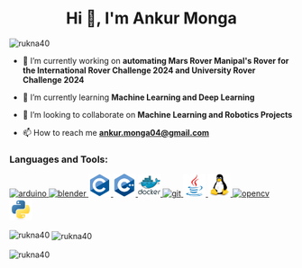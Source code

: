 <h1 align="center">Hi 👋, I'm Ankur Monga</h1>
<p align="left"> <img src="https://komarev.com/ghpvc/?username=rukna40&label=Profile%20views&color=29b40e&style=flat-square" alt="rukna40" /> </p>

- 🔭 I’m currently working on **automating Mars Rover Manipal's Rover for the International Rover Challenge 2024 and University Rover Challenge 2024**

- 🌱 I’m currently learning **Machine Learning and Deep Learning**

- 👯 I’m looking to collaborate on **Machine Learning and Robotics Projects**

- 📫 How to reach me **ankur.monga04@gmail.com**

<h3 align="left">Languages and Tools:</h3>
<p align="left"> <a href="https://www.arduino.cc/" target="_blank" rel="noreferrer"> <img src="https://cdn.worldvectorlogo.com/logos/arduino-1.svg" alt="arduino" width="40" height="40"/> </a> <a href="https://www.blender.org/" target="_blank" rel="noreferrer"> <img src="https://download.blender.org/branding/community/blender_community_badge_white.svg" alt="blender" width="40" height="40"/> </a> <a href="https://www.cprogramming.com/" target="_blank" rel="noreferrer"> <img src="https://raw.githubusercontent.com/devicons/devicon/master/icons/c/c-original.svg" alt="c" width="40" height="40"/> </a> <a href="https://www.w3schools.com/cpp/" target="_blank" rel="noreferrer"> <img src="https://raw.githubusercontent.com/devicons/devicon/master/icons/cplusplus/cplusplus-original.svg" alt="cplusplus" width="40" height="40"/> </a> <a href="https://www.docker.com/" target="_blank" rel="noreferrer"> <img src="https://raw.githubusercontent.com/devicons/devicon/master/icons/docker/docker-original-wordmark.svg" alt="docker" width="40" height="40"/> </a> <a href="https://git-scm.com/" target="_blank" rel="noreferrer"> <img src="https://www.vectorlogo.zone/logos/git-scm/git-scm-icon.svg" alt="git" width="40" height="40"/> </a> <a href="https://www.java.com" target="_blank" rel="noreferrer"> <img src="https://raw.githubusercontent.com/devicons/devicon/master/icons/java/java-original.svg" alt="java" width="40" height="40"/> </a> <a href="https://www.linux.org/" target="_blank" rel="noreferrer"> <img src="https://raw.githubusercontent.com/devicons/devicon/master/icons/linux/linux-original.svg" alt="linux" width="40" height="40"/> </a> <a href="https://opencv.org/" target="_blank" rel="noreferrer"> <img src="https://www.vectorlogo.zone/logos/opencv/opencv-icon.svg" alt="opencv" width="40" height="40"/> </a> <a href="https://www.python.org" target="_blank" rel="noreferrer"> <img src="https://raw.githubusercontent.com/devicons/devicon/master/icons/python/python-original.svg" alt="python" width="40" height="40"/> </a> </p>

<p><img align="left" src="https://github-readme-stats.vercel.app/api/top-langs?username=rukna40&show_icons=true&theme=dark&locale=en&layout=compact" alt="rukna40" /></p>

<p>&nbsp;<img align="center" src="https://github-readme-stats.vercel.app/api?username=rukna40&show_icons=true&theme=dark&locale=en" alt="rukna40" /></p>

<p><img align="center" src="https://github-readme-streak-stats.herokuapp.com/?user=rukna40&theme=dark" alt="rukna40" /></p>
